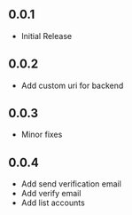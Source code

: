 ## 0.0.1

* Initial Release

## 0.0.2

* Add custom uri for backend

## 0.0.3

* Minor fixes

## 0.0.4

* Add send verification email
* Add verify email
* Add list accounts
